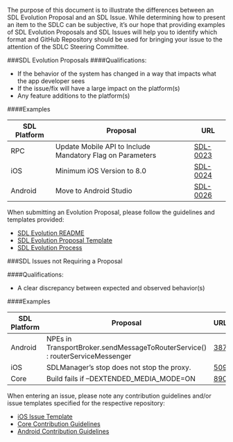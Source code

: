 The purpose of this document is to illustrate the differences between an SDL Evolution Proposal and an SDL Issue.  While determining how to present an item to the SDLC can be subjective, it’s our hope that providing examples of SDL Evolution Proposals and SDL Issues will help you to identify which format and GitHub Repository should be used for bringing your issue to the attention of the SDLC Steering Committee.

###SDL Evolution Proposals
####Qualifications:
- If the behavior of the system has changed in a way that impacts what the app developer sees
- If the issue/fix will have a large impact on the platform(s)
- Any feature additions to the platform(s)

####Examples

| SDL Platform     | Proposal                                                 | URL                |
| ---------------- | -------------------------------------------------------- | ------------------ |
| RPC              | Update Mobile API to Include Mandatory Flag on Parameters| [SDL-0023](https://github.com/smartdevicelink/sdl_evolution/blob/master/proposals/0023-update-mobile-api-mandatory-flag.md)       |
| iOS              | Minimum iOS Version to 8.0                               | [SDL-0024](https://github.com/smartdevicelink/sdl_evolution/blob/master/proposals/0024-ios-8-0-minimum.md)       |
| Android          | Move to Android Studio                                   | [SDL-0026](https://github.com/smartdevicelink/sdl_evolution/issues/88)       |

When submitting an Evolution Proposal, please follow the guidelines and templates provided:
- [SDL Evolution README](https://github.com/smartdevicelink/sdl_evolution/blob/master/README.md)
- [SDL Evolution Proposal Template](https://github.com/smartdevicelink/sdl_evolution/blob/master/0000-template.md)
- [SDL Evolution Process](https://github.com/smartdevicelink/sdl_evolution/blob/master/process.md)

###SDL Issues not Requiring a Proposal

####Qualifications:
- A clear discrepancy between expected and observed behavior(s)

####Examples

| SDL Platform     | Proposal                                                                     | URL                |
| ---------------- | ---------------------------------------------------------------------------- | ------------------ |
| Android          | NPEs in TransportBroker.sendMessageToRouterService() : routerServiceMessenger| [387](https://github.com/smartdevicelink/sdl_android/issues/387)   |
| iOS              | SDLManager’s stop does not stop the proxy.                                   | [509](https://github.com/smartdevicelink/sdl_ios/issues/509)       |
| Core             | Build fails if –DEXTENDED_MEDIA_MODE=ON                                      | [890](https://github.com/smartdevicelink/sdl_core/issues/890)      |

When entering an issue, please note any contribution guidelines and/or issue templates specified for the respective repository:
- [iOS Issue Template](https://github.com/smartdevicelink/sdl_ios/blob/master/.github/ISSUE_TEMPLATE.md)
- [Core Contribution Guidelines](https://github.com/smartdevicelink/sdl_core/blob/master/CONTRIBUTING.md)
- [Android Contribution Guidelines](https://github.com/smartdevicelink/sdl_android/blob/develop/CONTRIBUTING.md)
